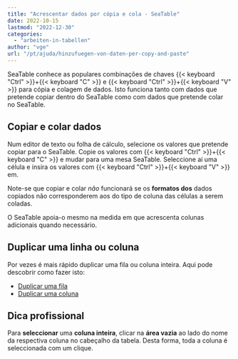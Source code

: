 ```yaml
---
title: "Acrescentar dados por cópia e cola - SeaTable"
date: 2022-10-15
lastmod: "2022-12-30"
categories: 
  - "arbeiten-in-tabellen"
author: "vge"
url: "/pt/ajuda/hinzufuegen-von-daten-per-copy-and-paste"
---
```


SeaTable conhece as populares combinações de chaves {{< keyboard "Ctrl" >}}+{{< keyboard "C" >}} e {{< keyboard "Ctrl" >}}+{{< keyboard "V" >}} para cópia e colagem de dados. Isto funciona tanto com dados que pretende copiar dentro do SeaTable como com dados que pretende colar no SeaTable.

## Copiar e colar dados

Num editor de texto ou folha de cálculo, selecione os valores que pretende copiar para o SeaTable. Copie os valores com {{< keyboard "Ctrl" >}}+{{< keyboard "C" >}} e mudar para uma mesa SeaTable. Seleccione aí uma célula e insira os valores com {{< keyboard "Ctrl" >}}+{{< keyboard "V" >}} em.

Note-se que copiar e colar _não_ funcionará se os **formatos dos** dados copiados não corresponderem aos do tipo de coluna das células a serem coladas.

O SeaTable apoia-o mesmo na medida em que acrescenta colunas adicionais quando necessário.

## Duplicar uma linha ou coluna

Por vezes é mais rápido duplicar uma fila ou coluna inteira. Aqui pode descobrir como fazer isto:

- [Duplicar uma fila](https://seatable.io/pt/docs/arbeiten-mit-zeilen/duplizieren-einer-zeile/)
- [Duplicar uma coluna](https://seatable.io/pt/docs/spalten/duplizieren-einer-spalte/)

## Dica profissional

Para **seleccionar** uma **coluna inteira**, clicar na **área vazia** ao lado do nome da respectiva coluna no cabeçalho da tabela. Desta forma, toda a coluna é seleccionada com um clique.
